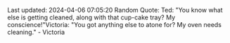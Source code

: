 Last updated: 2024-04-06 07:05:20
Random Quote: Ted: "You know what else is getting cleaned, along with that cup-cake tray? My conscience!"Victoria: "You got anything else to atone for? My oven needs cleaning." - Victoria